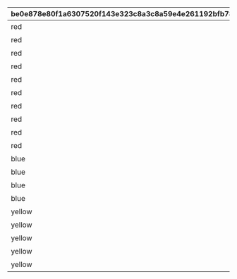 |be0e878e80f1a6307520f143e323c8a3c8a59e4e261192bfb78a6e36812eac3d|3bff20ac509b86c72f2207b1e832ade47ab89ddb8f16bd55cd06552ed2d9259c|21ab76b328b314f00eac4fd355aba94ad587784cc2960273733fcc1c06f0f661|0616756d670db53e3cbe48f1b117befda7c6b1f6049ed2561e36b294a9d7a4d2|b95b42ad59af27d9e4a939f91a0cc04da6e6d7d1ba034d2d0f083de876aa3319|
| --- | --- | --- | --- | --- |
|red|#D23232|101|片手剣|90009|
|red|#D23232|102|両手剣|90009|
|red|#D23232|103|短剣|90009|
|red|#D23232|104|槍|90009|
|red|#D23232|105|斧|90009|
|red|#D23232|106|弓|90009|
|red|#D23232|107|拳|90009|
|red|#D23232|108|盾|90009|
|red|#D23232|109|杖|90009|
|red|#D23232|110|本|90009|
|blue|#476FD8|201|服|90010|
|blue|#476FD8|202|鎧|90010|
|blue|#476FD8|203|白ローブ|90010|
|blue|#476FD8|204|黒ローブ|90010|
|yellow|#E5681E|301|指輪|90011|
|yellow|#E5681E|302|腕輪|90011|
|yellow|#E5681E|303|ネックレス|90011|
|yellow|#E5681E|304|宝珠|90011|
|yellow|#E5681E|305|イヤリング|90011|